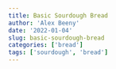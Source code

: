 ```yaml
---
title: Basic Sourdough Bread
author: 'Alex Beeny'
date: '2022-01-04'
slug: basic-sourdough-bread
categories: ['bread']
tags: ['sourdough', 'bread']
---
```


